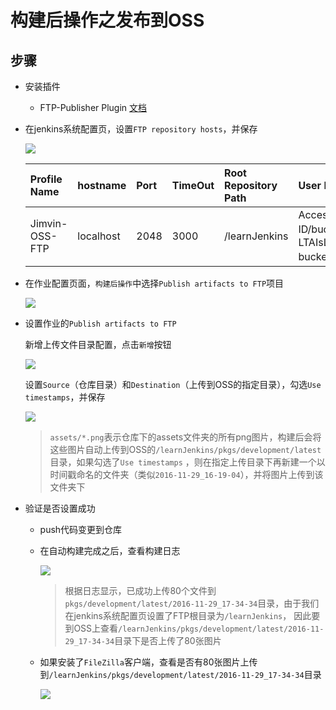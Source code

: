 # 构建后操作之发布到OSS

## 步骤
- 安装插件
  - FTP-Publisher Plugin [文档](http://wiki.hudson-ci.org/display/HUDSON/FTP-Publisher+Plugin)

- 在jenkins系统配置页，设置`FTP repository hosts`，并保存

  ![][selectPublishArtifactsToFtp]

  |Profile Name|hostname|Port|TimeOut|Root Repository Path|User Name|Password|
  |:---|:---|:---|:---|:---|:---|:---|
  |Jimvin-OSS-FTP|localhost|2048|3000|/learnJenkins|Access Key ID/bucket_name（eg：LTAIsL2jO98Pr7B0/jimvin-bucket）|Access Key Secret|
   
- 在作业配置页面，`构建后操作`中选择`Publish artifacts to FTP`项目

  ![][selectPublishArtifactsToFtp]

- 设置作业的`Publish artifacts to FTP`
  
  新增上传文件目录配置，点击`新增`按钮

  ![][addUploadConfig]
  
  设置`Source`（仓库目录）和`Destination`（上传到OSS的指定目录），勾选`Use timestamps`，并保存

  ![][setFileUpload]

  > `assets/*.png`表示仓库下的assets文件夹的所有png图片，构建后会将这些图片自动上传到OSS的`/learnJenkins/pkgs/development/latest`目录，如果勾选了`Use timestamps`
    ，则在指定上传目录下再新建一个以时间戳命名的文件夹（类似`2016-11-29_16-19-04`），并将图片上传到该文件夹下

- 验证是否设置成功
  
  - push代码变更到仓库

  - 在自动构建完成之后，查看构建日志

    ![][uploadLog]
    
    > 根据日志显示，已成功上传80个文件到`pkgs/development/latest/2016-11-29_17-34-34`目录，由于我们在jenkins系统配置页设置了FTP根目录为`/learnJenkins`，
      因此要到OSS上查看`/learnJenkins/pkgs/development/latest/2016-11-29_17-34-34`目录下是否上传了80张图片

  - 如果安装了`FileZilla`客户端，查看是否有80张图片上传到`/learnJenkins/pkgs/development/latest/2016-11-29_17-34-34`目录
    
    ![][checkUpload]

[selectPublishArtifactsToFtp]: https://raw.githubusercontent.com/blackstone86/learn-jenkins/master/assets/select_publish_artifacts_to_ftp.png
[configFtpRepositoryHosts]: https://raw.githubusercontent.com/blackstone86/learn-jenkins/master/assets/config_ftp_repository_hosts.png
[addUploadConfig]: https://raw.githubusercontent.com/blackstone86/learn-jenkins/master/assets/add_upload_config.png
[setFileUpload]: https://raw.githubusercontent.com/blackstone86/learn-jenkins/master/assets/set_file_upload.png
[uploadLog]: https://raw.githubusercontent.com/blackstone86/learn-jenkins/master/assets/upload_log.png
[checkUpload]: https://raw.githubusercontent.com/blackstone86/learn-jenkins/master/assets/check_upload.png